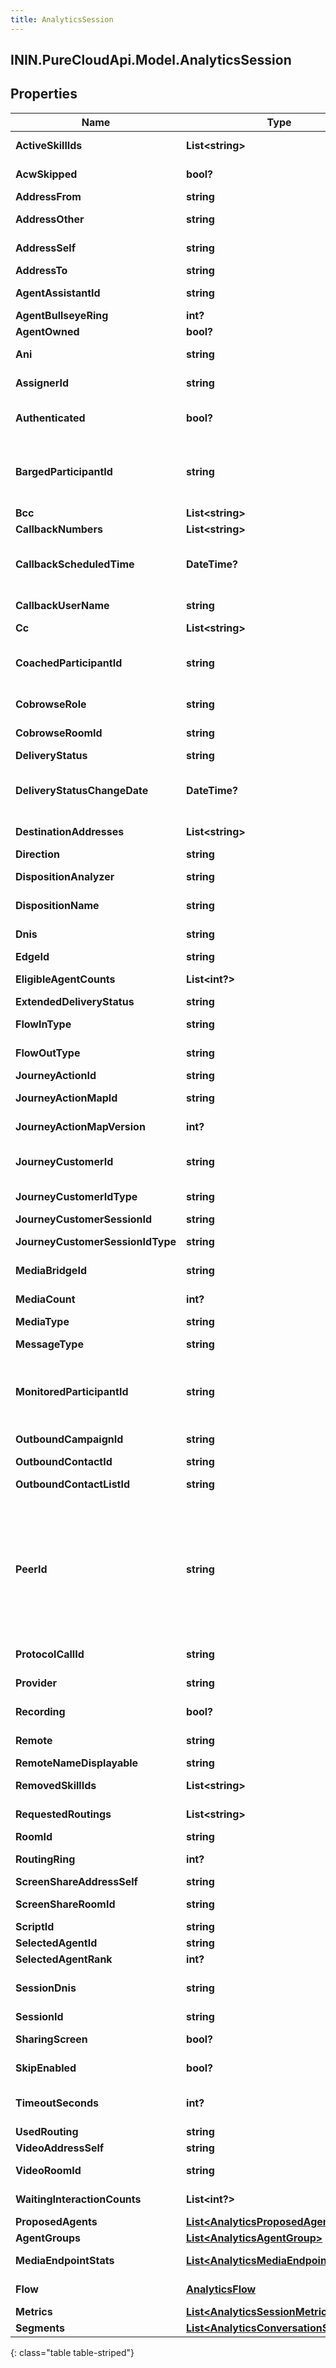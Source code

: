 ```yaml
---
title: AnalyticsSession
---
```

## ININ.PureCloudApi.Model.AnalyticsSession

## Properties

|Name | Type | Description | Notes|
|------------ | ------------- | ------------- | -------------|
| **ActiveSkillIds** | **List&lt;string&gt;** | ID(s) of Skill(s) that are active on the conversation | [optional] |
| **AcwSkipped** | **bool?** | Marker for an agent that skipped after call work | [optional] |
| **AddressFrom** | **string** | The address that initiated an action | [optional] |
| **AddressOther** | **string** | The email address for the participant on the other side of the email conversation | [optional] |
| **AddressSelf** | **string** | The email address for the participant on this side of the email conversation | [optional] |
| **AddressTo** | **string** | The address receiving an action | [optional] |
| **AgentAssistantId** | **string** | Unique identifier of the active virtual agent assistant | [optional] |
| **AgentBullseyeRing** | **int?** | Bullseye ring of the targeted agent | [optional] |
| **AgentOwned** | **bool?** | Flag indicating an agent-owned callback | [optional] |
| **Ani** | **string** | Automatic Number Identification (caller&#39;s number) | [optional] |
| **AssignerId** | **string** | ID of the user that manually assigned a conversation | [optional] |
| **Authenticated** | **bool?** | Flag that indicates that the identity of the customer has been asserted as verified by the provider. | [optional] |
| **BargedParticipantId** | **string** | The participantId being barged in on (if someone (e.g. an agent) is being barged in on, this would correspond to one of the other participantIds present in the conversation) | [optional] |
| **Bcc** | **List&lt;string&gt;** | Blind carbon copy email address(es) | [optional] |
| **CallbackNumbers** | **List&lt;string&gt;** | Callback phone number(s) | [optional] |
| **CallbackScheduledTime** | **DateTime?** | Scheduled callback date/time. Date time is represented as an ISO-8601 string. For example: yyyy-MM-ddTHH:mm:ss[.mmm]Z | [optional] |
| **CallbackUserName** | **string** | The name of the user requesting a call back | [optional] |
| **Cc** | **List&lt;string&gt;** | Carbon copy email address(es) | [optional] |
| **CoachedParticipantId** | **string** | The participantId being coached (if someone (e.g. an agent) is being coached, this would correspond to one of the other participantIds present in the conversation) | [optional] |
| **CobrowseRole** | **string** | Describes side of the cobrowse (sharer or viewer) | [optional] |
| **CobrowseRoomId** | **string** | A unique identifier for a PureCloud cobrowse room | [optional] |
| **DeliveryStatus** | **string** | The email or SMS delivery status | [optional] |
| **DeliveryStatusChangeDate** | **DateTime?** | Date and time of the most recent delivery status change. Date time is represented as an ISO-8601 string. For example: yyyy-MM-ddTHH:mm:ss[.mmm]Z | [optional] |
| **DestinationAddresses** | **List&lt;string&gt;** | Destination address(es) of transfers or consults | [optional] |
| **Direction** | **string** | The direction of the communication | [optional] |
| **DispositionAnalyzer** | **string** | (Dialer) Analyzer (for example speech.person) | [optional] |
| **DispositionName** | **string** | (Dialer) Result of the analysis (for example disposition.classification.callable.machine) | [optional] |
| **Dnis** | **string** | Dialed number identification service (number dialed by the calling party) | [optional] |
| **EdgeId** | **string** | Unique identifier of the edge device | [optional] |
| **EligibleAgentCounts** | **List&lt;int?&gt;** | Number of eligible agents for each predictive routing attempt | [optional] |
| **ExtendedDeliveryStatus** | **string** | Extended delivery status | [optional] |
| **FlowInType** | **string** | Type of flow in that occurred when entering ACD. | [optional] |
| **FlowOutType** | **string** | Type of flow out that occurred when emitting tFlowOut. | [optional] |
| **JourneyActionId** | **string** | Identifier of the journey action. | [optional] |
| **JourneyActionMapId** | **string** | Identifier of the journey action map that triggered the action. | [optional] |
| **JourneyActionMapVersion** | **int?** | Version of the journey action map that triggered the action. | [optional] |
| **JourneyCustomerId** | **string** | Primary identifier of the journey customer in the source where the activities originate from. | [optional] |
| **JourneyCustomerIdType** | **string** | Type of primary identifier of the journey customer (e.g. cookie). | [optional] |
| **JourneyCustomerSessionId** | **string** | Unique identifier of the journey session. | [optional] |
| **JourneyCustomerSessionIdType** | **string** | Type or category of journey sessions (e.g. web, ticket, delivery, atm). | [optional] |
| **MediaBridgeId** | **string** | Media bridge ID for the conference session consistent across all participants | [optional] |
| **MediaCount** | **int?** | Count of any media (images, files, etc) included in this session | [optional] |
| **MediaType** | **string** | The session media type | [optional] |
| **MessageType** | **string** | Message type for messaging services. E.g.: sms, facebook, twitter, line | [optional] |
| **MonitoredParticipantId** | **string** | The participantId being monitored (if someone (e.g. an agent) is being monitored, this would correspond to one of the other participantIds present in the conversation) | [optional] |
| **OutboundCampaignId** | **string** | (Dialer) Unique identifier of the outbound campaign | [optional] |
| **OutboundContactId** | **string** | (Dialer) Unique identifier of the contact | [optional] |
| **OutboundContactListId** | **string** | (Dialer) Unique identifier of the contact list that this contact belongs to | [optional] |
| **PeerId** | **string** | This identifies pairs of related sessions on a conversation. E.g. an external session’s peerId will be the session that the call originally connected to, e.g. if an IVR was dialed, the IVR session, which will also have the external session’s ID as its peer. After that point, any transfers of that session to other internal components (acd, agent, etc.) will all spawn new sessions whose peerIds point back to that original external session. | [optional] |
| **ProtocolCallId** | **string** | The original voice protocol call ID, e.g. a SIP call ID | [optional] |
| **Provider** | **string** | The source provider for the communication. | [optional] |
| **Recording** | **bool?** | Flag determining if an audio recording was started or not | [optional] |
| **Remote** | **string** | Name, phone number, or email address of the remote party. | [optional] |
| **RemoteNameDisplayable** | **string** | Unique identifier for the remote party | [optional] |
| **RemovedSkillIds** | **List&lt;string&gt;** | ID(s) of Skill(s) that have been removed by bullseye routing | [optional] |
| **RequestedRoutings** | **List&lt;string&gt;** | Routing type(s) for requested/attempted routing methods. | [optional] |
| **RoomId** | **string** | Unique identifier for the room | [optional] |
| **RoutingRing** | **int?** | Routing ring for bullseye or preferred agent routing | [optional] |
| **ScreenShareAddressSelf** | **string** | Direct ScreenShare address | [optional] |
| **ScreenShareRoomId** | **string** | A unique identifier for a PureCloud ScreenShare room | [optional] |
| **ScriptId** | **string** | A unique identifier for a script | [optional] |
| **SelectedAgentId** | **string** | Selected agent ID | [optional] |
| **SelectedAgentRank** | **int?** | Selected agent GPR rank | [optional] |
| **SessionDnis** | **string** | Dialed number for the current session; this can be different from dnis, e.g. if the call was transferred | [optional] |
| **SessionId** | **string** | The unique identifier of this session | [optional] |
| **SharingScreen** | **bool?** | Flag determining if screenShare is started or not (true/false) | [optional] |
| **SkipEnabled** | **bool?** | (Dialer) Whether the agent can skip the dialer contact | [optional] |
| **TimeoutSeconds** | **int?** | The number of seconds before PureCloud begins the call for a call back (0 disables automatic calling) | [optional] |
| **UsedRouting** | **string** | Complete routing method | [optional] |
| **VideoAddressSelf** | **string** | Direct Video address | [optional] |
| **VideoRoomId** | **string** | A unique identifier for a PureCloud video room | [optional] |
| **WaitingInteractionCounts** | **List&lt;int?&gt;** | Number of waiting interactions for each predictive routing attempt | [optional] |
| **ProposedAgents** | [**List&lt;AnalyticsProposedAgent&gt;**](AnalyticsProposedAgent.html) | Proposed agents | [optional] |
| **AgentGroups** | [**List&lt;AnalyticsAgentGroup&gt;**](AnalyticsAgentGroup.html) | Conditional group routing agent groups | [optional] |
| **MediaEndpointStats** | [**List&lt;AnalyticsMediaEndpointStat&gt;**](AnalyticsMediaEndpointStat.html) | MediaEndpointStats associated with this session | [optional] |
| **Flow** | [**AnalyticsFlow**](AnalyticsFlow.html) | IVR flow execution associated with this session | [optional] |
| **Metrics** | [**List&lt;AnalyticsSessionMetric&gt;**](AnalyticsSessionMetric.html) | List of metrics for this session | [optional] |
| **Segments** | [**List&lt;AnalyticsConversationSegment&gt;**](AnalyticsConversationSegment.html) | List of segments for this session | [optional] |
{: class="table table-striped"}


